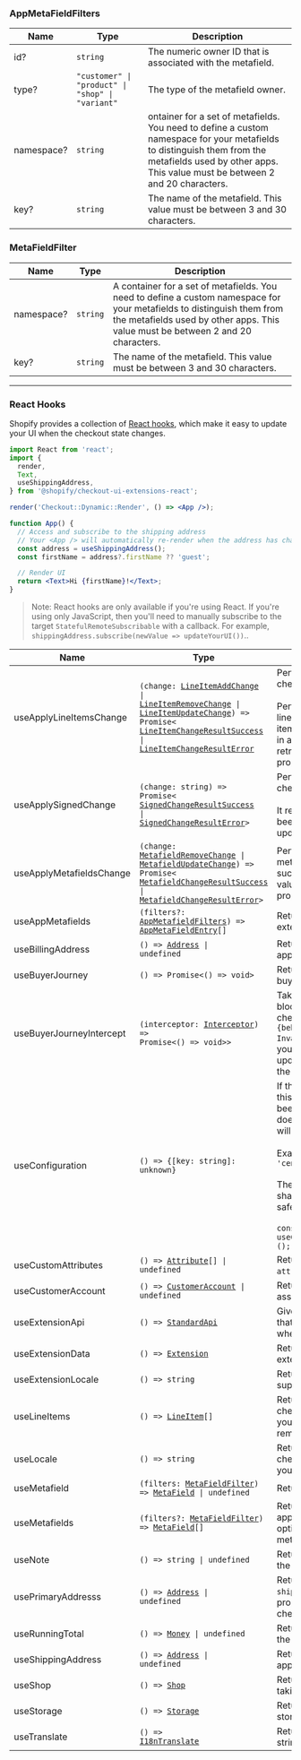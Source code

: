 <a name="appmetafieldfilters"></a>

### AppMetaFieldFilters

| Name       | Type                                                                    | Description                                                                                                                                                                                             |
| ---------- | ----------------------------------------------------------------------- | ------------------------------------------------------------------------------------------------------------------------------------------------------------------------------------------------------- |
| id?        | <code>string</code>                                                     | The numeric owner ID that is associated with the metafield.                                                                                                                                             |
| type?      | <code>"customer" &#124; "product" &#124; "shop" &#124; "variant"</code> | The type of the metafield owner.                                                                                                                                                                        |
| namespace? | <code>string</code>                                                     | ontainer for a set of metafields. You need to define a custom namespace for your metafields to distinguish them from the metafields used by other apps. This value must be between 2 and 20 characters. |
| key?       | <code>string</code>                                                     | The name of the metafield. This value must be between 3 and 30 characters.                                                                                                                              |

<a name="metafieldfilter"></a>

### MetaFieldFilter

| Name       | Type                | Description                                                                                                                                                                                                |
| ---------- | ------------------- | ---------------------------------------------------------------------------------------------------------------------------------------------------------------------------------------------------------- |
| namespace? | <code>string</code> | A container for a set of metafields. You need to define a custom namespace for your metafields to distinguish them from the metafields used by other apps. This value must be between 2 and 20 characters. |
| key?       | <code>string</code> | The name of the metafield. This value must be between 3 and 30 characters.                                                                                                                                 |

---

### React Hooks

Shopify provides a collection of [React hooks](https://reactjs.org/docs/hooks-intro.html), which make it easy to update your UI when the checkout state changes.

```jsx
import React from 'react';
import {
  render,
  Text,
  useShippingAddress,
} from '@shopify/checkout-ui-extensions-react';

render('Checkout::Dynamic::Render', () => <App />);

function App() {
  // Access and subscribe to the shipping address
  // Your <App /> will automatically re-render when the address has changed
  const address = useShippingAddress();
  const firstName = address?.firstName ?? 'guest';

  // Render UI
  return <Text>Hi {firstName}!</Text>;
}
```

> Note:
> React hooks are only available if you're using React. If you're using only JavaScript, then you'll need to manually subscribe to the target `StatefulRemoteSubscribable` with a callback. For example, `shippingAddress.subscribe(newValue => updateYourUI())`..

| Name                     | Type                                                                                                                                                                                                                                                                                                                                                                       | Description                                                                                                                                                                                                                                                                                                                                                                                                        |
| ------------------------ | -------------------------------------------------------------------------------------------------------------------------------------------------------------------------------------------------------------------------------------------------------------------------------------------------------------------------------------------------------------------------- | ------------------------------------------------------------------------------------------------------------------------------------------------------------------------------------------------------------------------------------------------------------------------------------------------------------------------------------------------------------------------------------------------------------------ |
| useApplyLineItemsChange  | <code>(change: <a href="#lineitemaddchange">LineItemAddChange</a> &#124; <a href="#lineitemremovechange">LineItemRemoveChange</a> &#124; <a href="#lineitemupdatechange">LineItemUpdateChange</a>) => Promise<<wbr><a href="#lineitemchangeresultsuccess">LineItemChangeResultSuccess</a> &#124; <a href="#lineitemchangeresulterror">LineItemChangeResultError</a></code> | Performs a signed update on the checkout. <br /><br />Performs an update on the merchandise line items. It resolves after the new line items have been negotiated and results in an update to the value that's retrieved through the `lineItems` property.                                                                                                                                                         |
| useApplySignedChange     | <code>(change: string) => Promise<<wbr><a href="#signedchangeresultsuccess">SignedChangeResultSuccess</a> &#124; <a href="#signedchangeresulterror">SignedChangeResultError</a><wbr>></code>                                                                                                                                                                               | Performs a signed update on the checkout. <br /><br />It resolves once the new checkout has been negotiated and will result in an update.                                                                                                                                                                                                                                                                          |
| useApplyMetafieldsChange | <code>(change: <a href="#metafieldremovechange">MetafieldRemoveChange</a> &#124; <a href="#metafieldupdatechange">MetafieldUpdateChange</a>) => Promise<<wbr><a href="#metafieldchangeresultsuccess">MetafieldChangeResultSuccess</a> &#124; <a href="#metafieldchangeresulterror">MetafieldChangeResultError</a><wbr>></code>                                             | Performs an update on a piece of metadata attached to the checkout. If successful, this mutation updates the value retrieved through the `metafields` property.                                                                                                                                                                                                                                                    |
| useAppMetafields         | <code>(filters?: <a href="#appmetafieldfilters">AppMetafieldFilters</a>) => <a href="#appmetafieldentry">AppMetaFieldEntry</a>[]</code>                                                                                                                                                                                                                                    | Returns the metafields configured in the extension.config.yml.                                                                                                                                                                                                                                                                                                                                                     |
| useBillingAddress        | <code>() => <a href="#address">Address</a> &#124; undefined</code>                                                                                                                                                                                                                                                                                                         | Returns the proposed `billingAddress` applied to the checkout.                                                                                                                                                                                                                                                                                                                                                     |
| useBuyerJourney          | <code>() => Promise<<wbr>() => void<wbr>></code>                                                                                                                                                                                                                                                                                                                           | Returns the `buyerJourney` details on buyer progression in checkout.                                                                                                                                                                                                                                                                                                                                               |
| useBuyerJourneyIntercept | <code>(interceptor: <a href="#interceptor">Interceptor</a>) => Promise<() => void>></code>                                                                                                                                                                                                                                                                                 | Takes a function that allows you to block the buyer’s progress through the checkout by returning an object with `{behavior: 'block', reason: InvalidResultReason.UnknownReason}`. If you block, you are expected to also update some part of your UI to reflect the reason why navigation was blocked.                                                                                                             |
| useConfiguration         | <code>() => {[key: string]: unknown}</code>                                                                                                                                                                                                                                                                                                                                | If the extension allows configuration, this object will hold values that have been set by merchants. If the extension does not allow configuration, the object will be empty.<br /><br />Example Example: <code>layoutPosition: 'center'</code> <br /> <br /> The extension caller can define the shape of their own config for type safety: <br /><br />`const config = useConfiguration<MyConfigurationType>();` |
| useCustomAttributes      | <code>() => <a href="#attribute">Attribute</a>[] &#124; undefined</code>                                                                                                                                                                                                                                                                                                   | Returns the proposed `custom attributes` applied to the checkout.                                                                                                                                                                                                                                                                                                                                                  |
| useCustomerAccount       | <code>() => <a href="#customeraccount">CustomerAccount</a> &#124; undefined</code>                                                                                                                                                                                                                                                                                         | Returns the customer account associated to the buyer.                                                                                                                                                                                                                                                                                                                                                              |
| useExtensionApi          | <code>() => <a href="#standardapi">StandardApi<a></code>                                                                                                                                                                                                                                                                                                                   | Gives you access to the full API object that was passed in to your extension when it was created.                                                                                                                                                                                                                                                                                                                  |
| useExtensionData         | <code>() => <a href="#extension">Extension<a></code>                                                                                                                                                                                                                                                                                                                       | Returns the metadata about the extension.                                                                                                                                                                                                                                                                                                                                                                          |
| useExtensionLocale       | <code>() => string </code>                                                                                                                                                                                                                                                                                                                                                 | Returns the buyer's locale, as supported by this extension.                                                                                                                                                                                                                                                                                                                                                        |
| useLineItems             | <code>() => <a href="#lineitem">LineItem</a>[] </code>                                                                                                                                                                                                                                                                                                                     | Returns the current line items for the checkout, and automatically re-renders your component if line items are added, removed, or updated.                                                                                                                                                                                                                                                                         |
| useLocale                | <code>() => string </code>                                                                                                                                                                                                                                                                                                                                                 | Returns the current locale of the checkout, and automatically re-renders your component if the locale changes.                                                                                                                                                                                                                                                                                                     |
| useMetafield             | <code>(filters: <a href="#metafieldfilter">MetaFieldFilter</a>) => <a href="#metafield">MetaField</a> &#124; undefined </code>                                                                                                                                                                                                                                             | Returns a single, filtered MetaField.                                                                                                                                                                                                                                                                                                                                                                              |
| useMetafields            | <code>(filters?: <a href="#metafieldsfilter">MetaFieldFilter</a>) => <a href="#metafield">MetaField</a>[] </code>                                                                                                                                                                                                                                                          | Returns the current array of `metafields` applied to the checkout. You can optionally filter the list of returned metafields.                                                                                                                                                                                                                                                                                      |
| useNote                  | <code>() => string &#124; undefined </code>                                                                                                                                                                                                                                                                                                                                | Returns the proposed `note` applied to the checkout.                                                                                                                                                                                                                                                                                                                                                               |
| usePrimaryAddresss       | <code>() => <a href="#address">Address</a> &#124; undefined</code>                                                                                                                                                                                                                                                                                                         | Returns either the proposed `shippingAddress`, if it is required, or the proposed `billingAddress` applied to the checkout.checkout.                                                                                                                                                                                                                                                                               |
| useRunningTotal          | <code>() => <a href="#money">Money</a> &#124; undefined</code>                                                                                                                                                                                                                                                                                                             | Returns the running total calculated at the current step.                                                                                                                                                                                                                                                                                                                                                          |
| useShippingAddress       | <code>() => <a href="#address">Address</a> &#124; undefined</code>                                                                                                                                                                                                                                                                                                         | Returns the proposed `shippingAddress` applied to the checkout.                                                                                                                                                                                                                                                                                                                                                    |
| useShop                  | <code>() => <a href="#shop">Shop</a></code>                                                                                                                                                                                                                                                                                                                                | Returns the shop where the checkout is taking place.                                                                                                                                                                                                                                                                                                                                                               |
| useStorage               | <code>() => <a href="#storage">Storage</a></code>                                                                                                                                                                                                                                                                                                                          | Returns the interface for the key / value storage for this extension point.                                                                                                                                                                                                                                                                                                                                        |
| useTranslate             | <code>() => <a href="#i18ntranslate">I18nTranslate</a></code>                                                                                                                                                                                                                                                                                                              | Returns the interface to translate strings.                                                                                                                                                                                                                                                                                                                                                                        |  |
